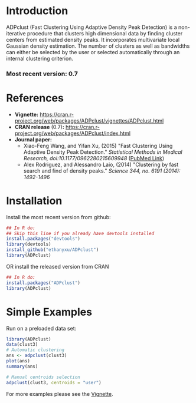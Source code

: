 # Introduction
ADPclust (Fast Clustering Using Adaptive Density Peak Detection) is a non-iterative procedure that clusters high dimensional data by finding cluster centers from estimated density peaks. It incorporates multivariate local Gaussian density estimation. The number of clusters as well as bandwidths can either be selected by the user or selected automatically through an internal clustering criterion.

### Most recent version: 0.7

# References
* **Vignette:** https://cran.r-project.org/web/packages/ADPclust/vignettes/ADPclust.html
* **CRAN release** (0.7)**:** https://cran.r-project.org/web/packages/ADPclust/index.html
* **Journal paper:** 
  * Xiao-Feng Wang, and Yifan Xu, (2015) "Fast Clustering Using Adaptive Density Peak Detection." *Statistical Methods in Medical Research, doi:10.1177/0962280215609948* ([PubMed Link](http://www.ncbi.nlm.nih.gov/pubmed/26475830))
  * Alex Rodriguez, and Alessandro Laio, (2014) "Clustering by fast search and find of density peaks." *Science 344, no. 6191 (2014): 1492-1496*

# Installation
Install the most recent version from github:
```R
## In R do:
## Skip this line if you already have devtools installed
install.packages("devtools")
library(devtools)
install_github("ethanyxu/ADPclust")
library(ADPclust)
```

OR install the released version from CRAN
```R
## In R do:
install.packages("ADPclust")
library(ADPclust)
```

# Simple Examples
Run on a preloaded data set:
```R
library(ADPclust)
data(clust3)
# Automatic clustering
ans <- adpclust(clust3)
plot(ans)
summary(ans)

# Manual centroids selection
adpclust(clust3, centroids = "user")
```
For more examples please see the [Vignette](https://cran.r-project.org/web/packages/ADPclust/vignettes/ADPclust.html).
